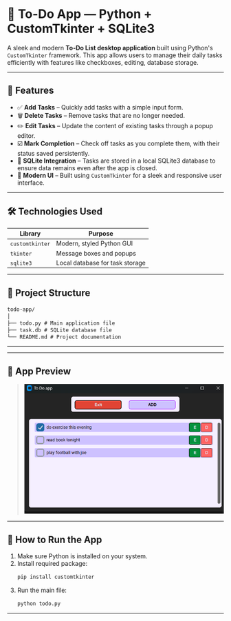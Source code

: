 # 📝 To-Do App — Python + CustomTkinter + SQLite3

A sleek and modern **To-Do List desktop application** built using Python's `CustomTkinter` framework. This app allows users to manage their daily tasks efficiently with features like checkboxes, editing, database storage.

---

## 🚀 Features

- ✅ **Add Tasks** – Quickly add tasks with a simple input form.
- 🗑️ **Delete Tasks** – Remove tasks that are no longer needed.
- ✏️ **Edit Tasks** – Update the content of existing tasks through a popup editor.
- ☑️ **Mark Completion** – Check off tasks as you complete them, with their status saved persistently.
- 💾 **SQLite Integration** – Tasks are stored in a local SQLite3 database to ensure data remains even after the app is closed.
- 🎨 **Modern UI** – Built using `CustomTkinter` for a sleek and responsive user interface.

---

## 🛠️ Technologies Used

| Library         | Purpose                         |
|----------------|----------------------------------|
| `customtkinter` | Modern, styled Python GUI       |
| `tkinter`       | Message boxes and popups        |
| `sqlite3`       | Local database for task storage |

---

## 📁 Project Structure
```
todo-app/
│
├── todo.py # Main application file
├── task.db # SQLite database file
└── README.md # Project documentation

```
---

---

## 📸 App Preview
> ![Screenshot](screenshot\dashboard.png)

---

## 📌 How to Run the App

1. Make sure Python is installed on your system.
2. Install required package:
    ```bash
    pip install customtkinter
    ```
3. Run the main file:
    ```bash
    python todo.py
    ```

---





